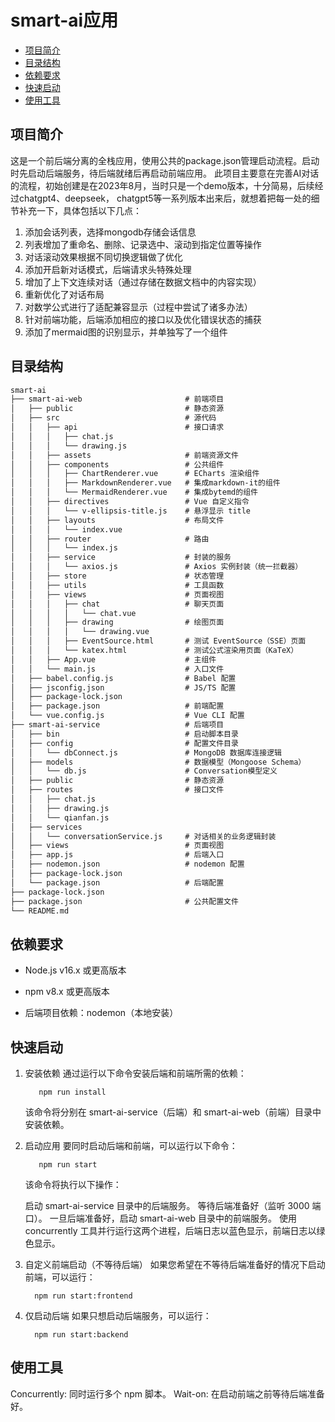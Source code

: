 # smart-ai应用

  - [项目简介](#项目简介)
  - [目录结构](#目录结构)
  - [依赖要求](#依赖要求)
  - [快速启动](#快速启动)
  - [使用工具](#使用工具)

## 项目简介

这是一个前后端分离的全栈应用，使用公共的package.json管理启动流程。启动时先启动后端服务，待后端就绪后再启动前端应用。
此项目主要意在完善AI对话的流程，初始创建是在2023年8月，当时只是一个demo版本，十分简易，后续经过chatgpt4、deepseek，
chatgpt5等一系列版本出来后，就想着把每一处的细节补充一下，具体包括以下几点：

1. 添加会话列表，选择mongodb存储会话信息
2. 列表增加了重命名、删除、记录选中、滚动到指定位置等操作
3. 对话滚动效果根据不同切换逻辑做了优化
4. 添加开启新对话模式，后端请求头特殊处理
5. 增加了上下文连续对话（通过存储在数据文档中的内容实现）
6. 重新优化了对话布局
7. 对数学公式进行了适配兼容显示（过程中尝试了诸多办法）
8. 针对前端功能，后端添加相应的接口以及优化错误状态的捕获
9. 添加了mermaid图的识别显示，并单独写了一个组件

## 目录结构

```markdown
smart-ai
├── smart-ai-web                       # 前端项目
│   ├── public                         # 静态资源
│   ├── src                            # 源代码
│   │   ├── api                        # 接口请求
│   │   │   ├── chat.js
│   │   │   └── drawing.js
│   │   ├── assets                     # 前端资源文件
│   │   ├── components                 # 公共组件
│   │   │   ├── ChartRenderer.vue      # ECharts 渲染组件
│   │   │   ├── MarkdownRenderer.vue   # 集成markdown-it的组件
│   │   │   └── MermaidRenderer.vue    # 集成bytemd的组件
│   │   ├── directives                 # Vue 自定义指令
│   │   │   └── v-ellipsis-title.js    # 悬浮显示 title
│   │   ├── layouts                    # 布局文件
│   │   │   └── index.vue
│   │   ├── router                     # 路由
│   │   │   └── index.js
│   │   ├── service                    # 封装的服务
│   │   │   └── axios.js               # Axios 实例封装（统一拦截器）
│   │   ├── store                      # 状态管理
│   │   ├── utils                      # 工具函数
│   │   ├── views                      # 页面视图
│   │   │   ├── chat                   # 聊天页面
│   │   │   │   └── chat.vue
│   │   │   ├── drawing                # 绘图页面
│   │   │   │   └── drawing.vue
│   │   │   ├── EventSource.html       # 测试 EventSource（SSE）页面
│   │   │   └── katex.html             # 测试公式渲染用页面（KaTeX）
│   │   ├── App.vue                    # 主组件
│   │   └── main.js                    # 入口文件
│   ├── babel.config.js                # Babel 配置
│   ├── jsconfig.json                  # JS/TS 配置
│   ├── package-lock.json
│   ├── package.json                   # 前端配置
│   └── vue.config.js                  # Vue CLI 配置
├── smart-ai-service                   # 后端项目
│   ├── bin                            # 启动脚本目录
│   ├── config                         # 配置文件目录
│   │   └── dbConnect.js               # MongoDB 数据库连接逻辑
│   ├── models                         # 数据模型（Mongoose Schema）
│   │   └── db.js                      # Conversation模型定义
│   ├── public                         # 静态资源
│   ├── routes                         # 接口文件
│   │   ├── chat.js
│   │   ├── drawing.js
│   │   └── qianfan.js
│   ├── services
│   │   └── conversationService.js     # 对话相关的业务逻辑封装
│   ├── views                          # 页面视图
│   ├── app.js                         # 后端入口
│   ├── nodemon.json                   # nodemon 配置
│   ├── package-lock.json
│   └── package.json                   # 后端配置
├── package-lock.json
├── package.json                       # 公共配置文件
└── README.md
```

## 依赖要求

- Node.js v16.x 或更高版本

- npm v8.x 或更高版本

- 后端项目依赖：nodemon（本地安装）

## 快速启动

1. 安装依赖
   通过运行以下命令安装后端和前端所需的依赖：

   ```
      npm run install
   ```

   该命令将分别在 smart-ai-service（后端）和 smart-ai-web（前端）目录中安装依赖。

2. 启动应用
   要同时启动后端和前端，可以运行以下命令：

   ```
      npm run start
   ```
   该命令将执行以下操作：

   启动 smart-ai-service 目录中的后端服务。
   等待后端准备好（监听 3000 端口）。
   一旦后端准备好，启动 smart-ai-web 目录中的前端服务。
   使用 concurrently 工具并行运行这两个进程，后端日志以蓝色显示，前端日志以绿色显示。

3. 自定义前端启动（不等待后端）
   如果您希望在不等待后端准备好的情况下启动前端，可以运行：

   ```
     npm run start:frontend
   ```

4. 仅启动后端
   如果只想启动后端服务，可以运行：

   ```
     npm run start:backend
   ```

## 使用工具

   Concurrently: 同时运行多个 npm 脚本。
   Wait-on: 在启动前端之前等待后端准备好。

